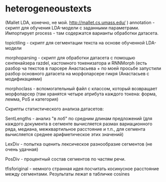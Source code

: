# heterogeneoustexts

(Mallet LDA, конечно, не мой. http://mallet.cs.umass.edu/ )
annotation - скрипт для обучения LDA-модели с заданными параметрами. Импортирует process - там содержатся варианты обработки датасета. 

topictiling - скрипт для сегментации текста на основе обученной LDA-модели

morphoparsing - скрипт для обработки датасета с помощью сентенайзера razdel, кастомного токенизатора и RNNMorph (есть разбор ча текстов в парсере Анастасьева + по моей просьбе запустили разбор основного датасета на морфопарсере гикря (Анастасьев с модификациями)

morphoclass - вспомогательный файл с классом, который возвращает морфопарсер (там хранятся четыре атрибута каждого токена: форма, лемма, PoS и категория)

Скрипты статистического анализа датасетов:

  SentLengths - анализ "в лоб" по средним длинам предложений (для каждого документа в сегменте вычисляется размах вариационного ряда, медиана, межквартильное расстояние и т.п., для сегмента вычисляется среднее арифметическое этих значений)
  
  LexDiv - попытка оценить лексическое разнообразие сегментов (не очень удачная)
  
  PosDiv - процентный состав сегментов по частям речи. 
  
  tfisforiginal - немного странная идея посчитать косинусное расстояние между сегментами. Результаты лежат в табличке cosines
